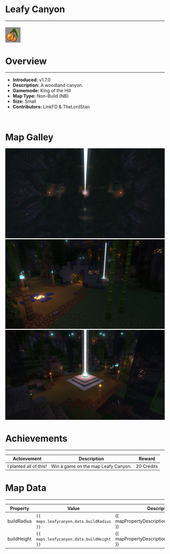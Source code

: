 <!-- replace _map_ with the actual map name -->
<!-- change gamemode type for the Map data description  -->
# Leafy Canyon

***

#### ![leafycanyonicon](../assets/maps/leafycanyon/leafycanyon-icon.jpg)

# Overview
***
- **Introduced:** v1.7.0
- **Description:** A woodland canyon.
- **Gamemode:** King of the Hill
- **Map Type:** Non-Build (NB)
- **Size:** Small
- **Contributors:** LinkFD & TheLordStan

<br />  

# Map Galley
![Leafy Canyon - Overview](../assets/maps/leafycanyon/leafycanyon-overview.jpg '')
![Leafy Canyon - Overview](../assets/maps/leafycanyon/leafycanyon-spawn.jpg '')
![Leafy Canyon - Overview](../assets/maps/leafycanyon/leafycanyon-beacon.jpg '')

# Achievements
***

| Achievement | Description | Reward |
| ----- | ----- | ------ |
| I planted all of this! | Win a game on the map Leafy Canyon. | 20 Credits |



# Map Data
***

| Property | Value | Description |
| ----------- | ----------- | ------ |
| buildRadius |`{{ maps.leafycanyon.data.buildRadius }}`| {{ mapPropertyDescriptions.buildRadius.koth }} |
| buildHeight |`{{ maps.leafycanyon.data.buildHeight }}`| {{ mapPropertyDescriptions.buildHeight.koth }} |